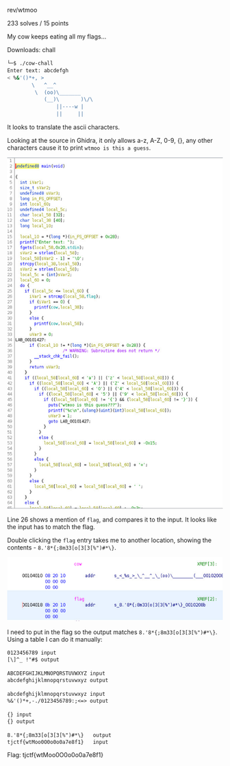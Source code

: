 rev/wtmoo

233 solves / 15 points

My cow keeps eating all my flags...

Downloads: chall

```bash
└─$ ./cow-chall 
Enter text: abcdefgh
< %&'()*+, >
        \   ^__^
         \  (oo)\_______
            (__)\       )\/\
                ||----w |
                ||     ||
```

It looks to translate the ascii characters.

Looking at the source in Ghidra, it only allows a-z, A-Z, 0-9, {}, any other characters cause it to print `wtmoo is this a guess`.

![Alt text](wtmoo-01.jpg)



Line 26 shows a mention of `flag`, and compares it to the input. It looks like the input has to match the flag.

Double clicking the `flag` entry takes me to another location, showing the contents - `8.'8*{;8m33[o[3[3[%")#*\}`.

![Alt text](wtmoo-02.jpg)

I need to put in the flag so the output matches `8.'8*{;8m33[o[3[3[%")#*\}`. Using a table I can do it manually:

```
0123456789 input
[\]^_ !"#$ output

ABCDEFGHIJKLMNOPQRSTUVWXYZ input
abcdefghijklmnopqrstuvwxyz output

abcdefghijklmnopqrstuvwxyz input
%&'()*+,-./0123456789:;<=> output

{} input
{} output

8.'8*{;8m33[o[3[3[%")#*\}   output
tjctf{wtMoo0O0o0o0a7e8f1}   input 
```
Flag: tjctf{wtMoo0O0o0o0a7e8f1}



